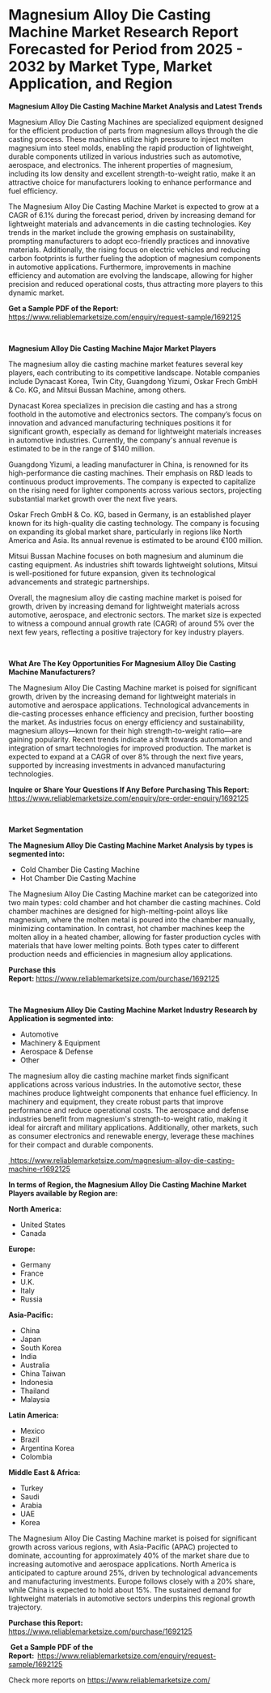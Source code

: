 <p><h1>Magnesium Alloy Die Casting Machine Market Research Report Forecasted for Period from 2025 -  2032 by Market Type, Market Application, and Region</h1></p><p><strong>Magnesium Alloy Die Casting Machine Market Analysis and Latest Trends</strong></p>
<p><p>Magnesium Alloy Die Casting Machines are specialized equipment designed for the efficient production of parts from magnesium alloys through the die casting process. These machines utilize high pressure to inject molten magnesium into steel molds, enabling the rapid production of lightweight, durable components utilized in various industries such as automotive, aerospace, and electronics. The inherent properties of magnesium, including its low density and excellent strength-to-weight ratio, make it an attractive choice for manufacturers looking to enhance performance and fuel efficiency.</p><p>The Magnesium Alloy Die Casting Machine Market is expected to grow at a CAGR of 6.1% during the forecast period, driven by increasing demand for lightweight materials and advancements in die casting technologies. Key trends in the market include the growing emphasis on sustainability, prompting manufacturers to adopt eco-friendly practices and innovative materials. Additionally, the rising focus on electric vehicles and reducing carbon footprints is further fueling the adoption of magnesium components in automotive applications. Furthermore, improvements in machine efficiency and automation are evolving the landscape, allowing for higher precision and reduced operational costs, thus attracting more players to this dynamic market.</p></p>
<p><strong>Get a Sample PDF of the Report:&nbsp;</strong> <a href="https://www.reliablemarketsize.com/enquiry/request-sample/1692125?utm_campaign=1884&utm_medium=2&utm_source=Github&utm_content=ia&utm_term=07012025&utm_id=magnesium-alloy-die-casting-machine">https://www.reliablemarketsize.com/enquiry/request-sample/1692125</a></p>
<p>&nbsp;</p>
<p><strong>Magnesium Alloy Die Casting Machine Major Market Players</strong></p>
<p><p>The magnesium alloy die casting machine market features several key players, each contributing to its competitive landscape. Notable companies include Dynacast Korea, Twin City, Guangdong Yizumi, Oskar Frech GmbH & Co. KG, and Mitsui Bussan Machine, among others.</p><p>Dynacast Korea specializes in precision die casting and has a strong foothold in the automotive and electronics sectors. The company’s focus on innovation and advanced manufacturing techniques positions it for significant growth, especially as demand for lightweight materials increases in automotive industries. Currently, the company's annual revenue is estimated to be in the range of $140 million.</p><p>Guangdong Yizumi, a leading manufacturer in China, is renowned for its high-performance die casting machines. Their emphasis on R&D leads to continuous product improvements. The company is expected to capitalize on the rising need for lighter components across various sectors, projecting substantial market growth over the next five years.</p><p>Oskar Frech GmbH & Co. KG, based in Germany, is an established player known for its high-quality die casting technology. The company is focusing on expanding its global market share, particularly in regions like North America and Asia. Its annual revenue is estimated to be around €100 million.</p><p>Mitsui Bussan Machine focuses on both magnesium and aluminum die casting equipment. As industries shift towards lightweight solutions, Mitsui is well-positioned for future expansion, given its technological advancements and strategic partnerships.</p><p>Overall, the magnesium alloy die casting machine market is poised for growth, driven by increasing demand for lightweight materials across automotive, aerospace, and electronic sectors. The market size is expected to witness a compound annual growth rate (CAGR) of around 5% over the next few years, reflecting a positive trajectory for key industry players.</p></p>
<p>&nbsp;</p>
<p><strong>What Are The Key Opportunities For Magnesium Alloy Die Casting Machine Manufacturers?</strong></p>
<p><p>The Magnesium Alloy Die Casting Machine market is poised for significant growth, driven by the increasing demand for lightweight materials in automotive and aerospace applications. Technological advancements in die-casting processes enhance efficiency and precision, further boosting the market. As industries focus on energy efficiency and sustainability, magnesium alloys—known for their high strength-to-weight ratio—are gaining popularity. Recent trends indicate a shift towards automation and integration of smart technologies for improved production. The market is expected to expand at a CAGR of over 8% through the next five years, supported by increasing investments in advanced manufacturing technologies.</p></p>
<p><strong>Inquire or Share Your Questions If Any Before Purchasing This Report:</strong> <a href="https://www.reliablemarketsize.com/enquiry/pre-order-enquiry/1692125?utm_campaign=1884&utm_medium=2&utm_source=Github&utm_content=ia&utm_term=07012025&utm_id=magnesium-alloy-die-casting-machine">https://www.reliablemarketsize.com/enquiry/pre-order-enquiry/1692125</a></p>
<p>&nbsp;</p>
<p><strong>Market Segmentation</strong></p>
<p><strong>The Magnesium Alloy Die Casting Machine Market Analysis by types is segmented into:</strong></p>
<p><ul><li>Cold Chamber Die Casting Machine</li><li>Hot Chamber Die Casting Machine</li></ul></p>
<p><p>The Magnesium Alloy Die Casting Machine market can be categorized into two main types: cold chamber and hot chamber die casting machines. Cold chamber machines are designed for high-melting-point alloys like magnesium, where the molten metal is poured into the chamber manually, minimizing contamination. In contrast, hot chamber machines keep the molten alloy in a heated chamber, allowing for faster production cycles with materials that have lower melting points. Both types cater to different production needs and efficiencies in magnesium alloy applications.</p></p>
<p><strong>Purchase this Report:&nbsp;</strong><a href="https://www.reliablemarketsize.com/purchase/1692125?utm_campaign=1884&utm_medium=2&utm_source=Github&utm_content=ia&utm_term=07012025&utm_id=magnesium-alloy-die-casting-machine">https://www.reliablemarketsize.com/purchase/1692125</a></p>
<p>&nbsp;</p>
<p><strong>The Magnesium Alloy Die Casting Machine Market Industry Research by Application is segmented into:</strong></p>
<p><ul><li>Automotive</li><li>Machinery & Equipment</li><li>Aerospace & Defense</li><li>Other</li></ul></p>
<p><p>The magnesium alloy die casting machine market finds significant applications across various industries. In the automotive sector, these machines produce lightweight components that enhance fuel efficiency. In machinery and equipment, they create robust parts that improve performance and reduce operational costs. The aerospace and defense industries benefit from magnesium's strength-to-weight ratio, making it ideal for aircraft and military applications. Additionally, other markets, such as consumer electronics and renewable energy, leverage these machines for their compact and durable components.</p></p>
<p><a href="https://www.reliablemarketsize.com/magnesium-alloy-die-casting-machine-r1692125?utm_campaign=1884&utm_medium=2&utm_source=Github&utm_content=ia&utm_term=07012025&utm_id=magnesium-alloy-die-casting-machine">&nbsp;https://www.reliablemarketsize.com/magnesium-alloy-die-casting-machine-r1692125</a></p>
<p><strong>In terms of Region, the Magnesium Alloy Die Casting Machine Market Players available by Region are:</strong></p>
<p>
    <p> <strong> North America: </strong>
        <ul>
            <li>United States</li>
            <li>Canada</li>
        </ul>
        </p> 
    <p> <strong> Europe: </strong>
        <ul>
            <li>Germany</li>
            <li>France</li>
            <li>U.K.</li>
            <li>Italy</li>
            <li>Russia</li>
        </ul>
        </p> 
    <p> <strong> Asia-Pacific: </strong>
        <ul>
            <li>China</li>
            <li>Japan</li>
            <li>South Korea</li>
            <li>India</li>
            <li>Australia</li>
            <li>China Taiwan</li>
            <li>Indonesia</li>
            <li>Thailand</li>
            <li>Malaysia</li>
        </ul>
        </p> 
    <p> <strong> Latin America: </strong>
        <ul>
            <li>Mexico</li>
            <li>Brazil</li>
            <li>Argentina Korea</li>
            <li>Colombia</li>
        </ul>
        </p> 
    <p> <strong> Middle East & Africa: </strong>
        <ul>
            <li>Turkey</li>
            <li>Saudi</li>
            <li>Arabia</li>
            <li>UAE</li>
            <li>Korea</li>
        </ul>
    </p>
    </p>
<p><p>The Magnesium Alloy Die Casting Machine market is poised for significant growth across various regions, with Asia-Pacific (APAC) projected to dominate, accounting for approximately 40% of the market share due to increasing automotive and aerospace applications. North America is anticipated to capture around 25%, driven by technological advancements and manufacturing investments. Europe follows closely with a 20% share, while China is expected to hold about 15%. The sustained demand for lightweight materials in automotive sectors underpins this regional growth trajectory.</p></p>
<p><strong>Purchase this Report: </strong><a href="https://www.reliablemarketsize.com/purchase/1692125?utm_campaign=1884&utm_medium=2&utm_source=Github&utm_content=ia&utm_term=07012025&utm_id=magnesium-alloy-die-casting-machine">https://www.reliablemarketsize.com/purchase/1692125</a></p>
<p>&nbsp;<strong>Get a Sample PDF of the Report:&nbsp;&nbsp;</strong><a href="https://www.reliablemarketsize.com/enquiry/request-sample/1692125?utm_campaign=1884&utm_medium=2&utm_source=Github&utm_content=ia&utm_term=07012025&utm_id=magnesium-alloy-die-casting-machine">https://www.reliablemarketsize.com/enquiry/request-sample/1692125</a></p>
<p><strong></strong></p>
<p>Check more reports on <a href="https://www.reliablemarketsize.com/?utm_campaign=1884&utm_medium=2&utm_source=Github&utm_content=ia&utm_term=07012025&utm_id=magnesium-alloy-die-casting-machine">https://www.reliablemarketsize.com/</a></p>